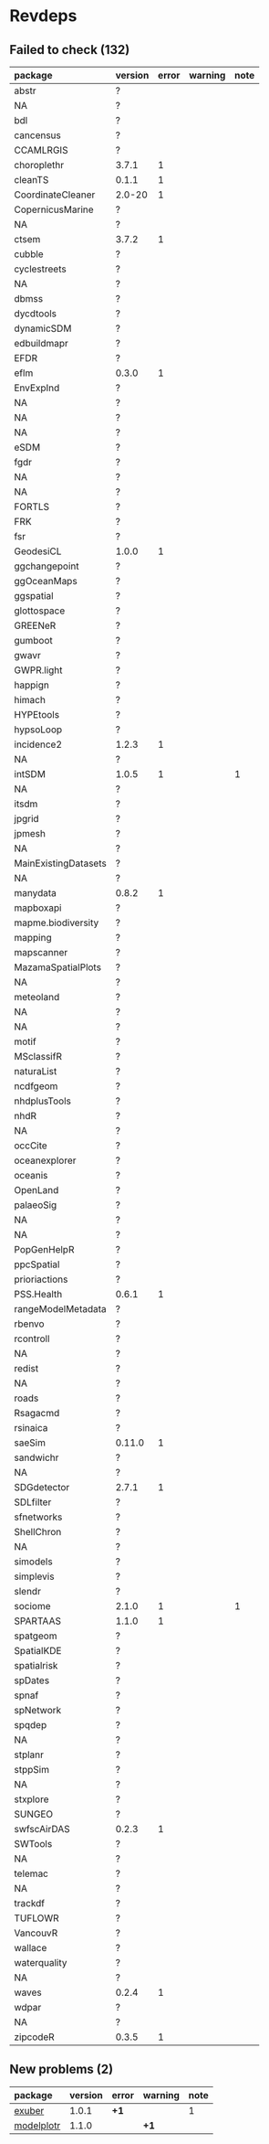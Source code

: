 # Revdeps

## Failed to check (132)

|package              |version |error |warning |note |
|:--------------------|:-------|:-----|:-------|:----|
|abstr                |?       |      |        |     |
|NA                   |?       |      |        |     |
|bdl                  |?       |      |        |     |
|cancensus            |?       |      |        |     |
|CCAMLRGIS            |?       |      |        |     |
|choroplethr          |3.7.1   |1     |        |     |
|cleanTS              |0.1.1   |1     |        |     |
|CoordinateCleaner    |2.0-20  |1     |        |     |
|CopernicusMarine     |?       |      |        |     |
|NA                   |?       |      |        |     |
|ctsem                |3.7.2   |1     |        |     |
|cubble               |?       |      |        |     |
|cyclestreets         |?       |      |        |     |
|NA                   |?       |      |        |     |
|dbmss                |?       |      |        |     |
|dycdtools            |?       |      |        |     |
|dynamicSDM           |?       |      |        |     |
|edbuildmapr          |?       |      |        |     |
|EFDR                 |?       |      |        |     |
|eflm                 |0.3.0   |1     |        |     |
|EnvExpInd            |?       |      |        |     |
|NA                   |?       |      |        |     |
|NA                   |?       |      |        |     |
|NA                   |?       |      |        |     |
|eSDM                 |?       |      |        |     |
|fgdr                 |?       |      |        |     |
|NA                   |?       |      |        |     |
|NA                   |?       |      |        |     |
|FORTLS               |?       |      |        |     |
|FRK                  |?       |      |        |     |
|fsr                  |?       |      |        |     |
|GeodesiCL            |1.0.0   |1     |        |     |
|ggchangepoint        |?       |      |        |     |
|ggOceanMaps          |?       |      |        |     |
|ggspatial            |?       |      |        |     |
|glottospace          |?       |      |        |     |
|GREENeR              |?       |      |        |     |
|gumboot              |?       |      |        |     |
|gwavr                |?       |      |        |     |
|GWPR.light           |?       |      |        |     |
|happign              |?       |      |        |     |
|himach               |?       |      |        |     |
|HYPEtools            |?       |      |        |     |
|hypsoLoop            |?       |      |        |     |
|incidence2           |1.2.3   |1     |        |     |
|NA                   |?       |      |        |     |
|intSDM               |1.0.5   |1     |        |1    |
|NA                   |?       |      |        |     |
|itsdm                |?       |      |        |     |
|jpgrid               |?       |      |        |     |
|jpmesh               |?       |      |        |     |
|NA                   |?       |      |        |     |
|MainExistingDatasets |?       |      |        |     |
|NA                   |?       |      |        |     |
|manydata             |0.8.2   |1     |        |     |
|mapboxapi            |?       |      |        |     |
|mapme.biodiversity   |?       |      |        |     |
|mapping              |?       |      |        |     |
|mapscanner           |?       |      |        |     |
|MazamaSpatialPlots   |?       |      |        |     |
|NA                   |?       |      |        |     |
|meteoland            |?       |      |        |     |
|NA                   |?       |      |        |     |
|NA                   |?       |      |        |     |
|motif                |?       |      |        |     |
|MSclassifR           |?       |      |        |     |
|naturaList           |?       |      |        |     |
|ncdfgeom             |?       |      |        |     |
|nhdplusTools         |?       |      |        |     |
|nhdR                 |?       |      |        |     |
|NA                   |?       |      |        |     |
|occCite              |?       |      |        |     |
|oceanexplorer        |?       |      |        |     |
|oceanis              |?       |      |        |     |
|OpenLand             |?       |      |        |     |
|palaeoSig            |?       |      |        |     |
|NA                   |?       |      |        |     |
|NA                   |?       |      |        |     |
|PopGenHelpR          |?       |      |        |     |
|ppcSpatial           |?       |      |        |     |
|prioriactions        |?       |      |        |     |
|PSS.Health           |0.6.1   |1     |        |     |
|rangeModelMetadata   |?       |      |        |     |
|rbenvo               |?       |      |        |     |
|rcontroll            |?       |      |        |     |
|NA                   |?       |      |        |     |
|redist               |?       |      |        |     |
|NA                   |?       |      |        |     |
|roads                |?       |      |        |     |
|Rsagacmd             |?       |      |        |     |
|rsinaica             |?       |      |        |     |
|saeSim               |0.11.0  |1     |        |     |
|sandwichr            |?       |      |        |     |
|NA                   |?       |      |        |     |
|SDGdetector          |2.7.1   |1     |        |     |
|SDLfilter            |?       |      |        |     |
|sfnetworks           |?       |      |        |     |
|ShellChron           |?       |      |        |     |
|NA                   |?       |      |        |     |
|simodels             |?       |      |        |     |
|simplevis            |?       |      |        |     |
|slendr               |?       |      |        |     |
|sociome              |2.1.0   |1     |        |1    |
|SPARTAAS             |1.1.0   |1     |        |     |
|spatgeom             |?       |      |        |     |
|SpatialKDE           |?       |      |        |     |
|spatialrisk          |?       |      |        |     |
|spDates              |?       |      |        |     |
|spnaf                |?       |      |        |     |
|spNetwork            |?       |      |        |     |
|spqdep               |?       |      |        |     |
|NA                   |?       |      |        |     |
|stplanr              |?       |      |        |     |
|stppSim              |?       |      |        |     |
|NA                   |?       |      |        |     |
|stxplore             |?       |      |        |     |
|SUNGEO               |?       |      |        |     |
|swfscAirDAS          |0.2.3   |1     |        |     |
|SWTools              |?       |      |        |     |
|NA                   |?       |      |        |     |
|telemac              |?       |      |        |     |
|NA                   |?       |      |        |     |
|trackdf              |?       |      |        |     |
|TUFLOWR              |?       |      |        |     |
|VancouvR             |?       |      |        |     |
|wallace              |?       |      |        |     |
|waterquality         |?       |      |        |     |
|NA                   |?       |      |        |     |
|waves                |0.2.4   |1     |        |     |
|wdpar                |?       |      |        |     |
|NA                   |?       |      |        |     |
|zipcodeR             |0.3.5   |1     |        |     |

## New problems (2)

|package    |version |error  |warning |note |
|:----------|:-------|:------|:-------|:----|
|[exuber](problems.md#exuber)|1.0.1   |__+1__ |        |1    |
|[modelplotr](problems.md#modelplotr)|1.1.0   |       |__+1__  |     |

